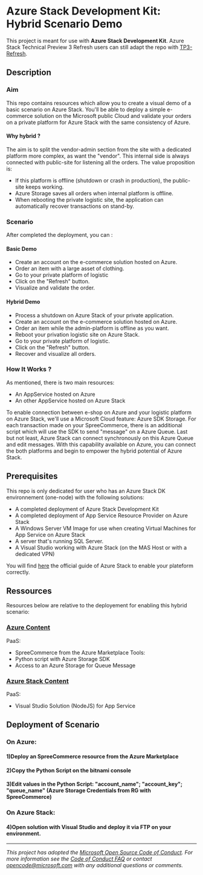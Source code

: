 # Azure Stack Development Kit: Hybrid Scenario Demo

This project is meant for use with **Azure Stack Development Kit**. Azure Stack Technical Preview 3 Refresh users can still adapt the repo with [TP3-Refresh](https://github.com/Azure/AzureStack-Tools/tree/TP3-Refresh).

## Description

### Aim

This repo contains resources which allow you to create a visual demo of a basic scenario on Azure Stack.
You'll be able to deploy a simple e-commerce solution on the Microsoft public Cloud and validate your orders on a private platform for Azure Stack with the same consistency of Azure.

#### Why hybrid ?

The aim is to split the vendor-admin section from the site with a dedicated platform more complex, as want the "vendor".
This internal side is always connected with public-site for listening all the orders.
The value proposition is:
- If this platform is offline (shutdown or crash in production), the public-site keeps working.
- Azure Storage saves all orders when internal platform is offline.
- When rebooting the private logistic site, the application can automatically recover transactions on stand-by.

### Scenario

After completed the deployment, you can :

#### Basic Demo

- Create an account on the e-commerce solution hosted on Azure.
- Order an item with a large asset of clothing.
- Go to your private platform of logistic
- Click on the "Refresh" button.
- Visualize and validate the order.

#### Hybrid Demo

- Process a shutdown on Azure Stack of your private application.
- Create an account on the e-commerce solution hosted on Azure.
- Order an item while the admin-platform is offline as you want.
- Reboot your privation logistic site on Azure Stack.
- Go to your private platform of logistic.
- Click on the "Refresh" button.
- Recover and visualize all orders.

### How It Works ?

As mentioned, there is two main resources:
- An AppService hosted on Azure
- An other AppService hosted on Azure Stack

To enable connection between e-shop on Azure and your logistic platform on Azure Stack, we'll use a Microsoft Cloud feature: Azure SDK Storage.
For each transaction made on your SpreeCommerce, there is an additional script which will use the SDK to send "message" on a Azure Queue.
Last but not least, Azure Stack can connect synchronously on this Azure Queue and edit messages.
With this capability available on Azure, you can connect the both platforms and begin to empower the hybrid potential of Azure Stack.

## Prerequisites

This repo is only dedicated for user who has an Azure Stack DK environnement (one-node) with the following solutions:

- A completed deployment of Azure Stack Development Kit
- A completed deployment of App Service Resource Provider on Azure Stack  
- A Windows Server VM Image for use when creating Virtual Machines for App Service on Azure Stack
- A server that's running SQL Server.
- A Visual Studio working with Azure Stack (on the MAS Host or with a dedicated VPN) 

You will find [here](https://docs.microsoft.com/en-us/azure/azure-stack/) the official guide of Azure Stack to enable your plateform correctly.

## Ressources

Resources below are relative to the deployement for enabling this hybrid scenario:

### [Azure Content]()
PaaS:
- SpreeCommerce from the Azure Marketplace
Tools:
- Python script with Azure Storage SDK
- Access to an Azure Storage for Queue Message

### [Azure Stack Content]()
PaaS: 
- Visual Studio Solution (NodeJS) for App Service

## Deployment of Scenario

### On Azure:

#### 1)Deploy an SpreeCommerce resource from the Azure Marketplace
#### 2)Copy the Python Script on the bitnami console
#### 3)Edit values in the Python Script: "account_name"; "account_key"; "queue_name" (Azure Storage Credentials from RG with SpreeCommerce)

### On Azure Stack:

#### 4)Open solution with Visual Studio and deploy it via FTP on your environment.

---
_This project has adopted the [Microsoft Open Source Code of Conduct](https://opensource.microsoft.com/codeofconduct/). For more information see the [Code of Conduct FAQ](https://opensource.microsoft.com/codeofconduct/faq/) or contact [opencode@microsoft.com](mailto:opencode@microsoft.com) with any additional questions or comments._

